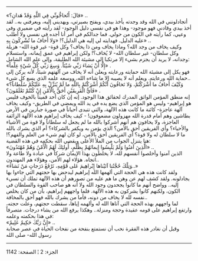 ------------------------------------------------------------------------

«قالَ: أَتُحاجُّونِّي فِي اللَّهِ وَقَدْ هَدانِ؟» ..  
أتجادلونني في الله وقد وجدته يأخذ بيدي، ويفتح بصيرتي، ويهديني إليه،
ويعرفني به.. لقد أخذ بيدي وقادني فهو موجود- وهذا هو في نفسي دليل الوجود-
لقد رأيته في ضميري وفي وعيي، كما رأيته في الكون من حولي. فما جدالكم في
أمر أنا أجده في نفسي ولا أطلب عليه الدليل. فهدايته لي إليه هي الدليل؟!
«وَلا أَخافُ ما تُشْرِكُونَ بِهِ» ..  
وكيف يخاف من وجد الله؟ وماذا يخاف ومن ذا يخاف؟ وكل قوة- غير قوة الله-
هزيلة وكل سلطان- غير سلطان الله- لا يُخاف؟! ولكن إبراهيم في عمق إيمانه،
واستسلام وجدانه، لا يريد أن يجزم بشيء إلا مرتكبا إلى مشيئة الله الطليقة،
وإلى علم الله الشامل:  
«إِلَّا أَنْ يَشاءَ رَبِّي شَيْئاً. وَسِعَ رَبِّي كُلَّ شَيْءٍ عِلْماً» .  
فهو يكل إلى مشيئة الله حمايته ورعايته ويعلن أنه لا يخاف من آلهتهم شيئاً،
لأنه يركن إلى حماية الله ورعايته. ويعلم أنه لا يصيبه إلا ما شاءه الله،
ووسعه علمه الذي يسع كل شيء..  
«وَكَيْفَ أَخافُ ما أَشْرَكْتُمْ، وَلا تَخافُونَ أَنَّكُمْ أَشْرَكْتُمْ بِاللَّهِ ما لَمْ يُنَزِّلْ بِهِ عَلَيْكُمْ
سُلْطاناً؟ فَأَيُّ الْفَرِيقَيْنِ أَحَقُّ بِالْأَمْنِ إِنْ كُنْتُمْ تَعْلَمُونَ؟» .  
إنه منطق المؤمن الواثق المدرك لحقائق هذا الوجود. إنه إن كان أحد قميناً
بالخوف فليس هو إبراهيم- وليس هو المؤمن الذي يضع يده في يد الله ويمضي في
الطريق- وكيف يخاف آلهة عاجزة- كائنة ما كانت هذه الآلهة، والتي تتبدى
أحياناً في صورة جبارين في الأرض بطاشين وهم أمام قدرة الله مهزولون
مضعوفون! - كيف يخاف إبراهيم هذه الآلهة الزائفة العاجزة، ولا يخافون هم
أنهم أشركوا بالله ما لم يجعل له سلطاناً ولا قوة من الأشياء والأحياء؟ وأي
الفريقين أحق بالأمن؟ الذي يؤمن به ويكفر بالشركاء؟ أم الذي يشرك بالله ما
لا سلطان له ولا قوة؟ أي الفريقين أحق بالأمن، لو كان لهم شيء من العلم
والفهم؟! هنا يتنزل الجواب من الملأ الأعلى ويقضي الله بحكمه في هذه
القضية:  
«الَّذِينَ آمَنُوا وَلَمْ يَلْبِسُوا إِيمانَهُمْ بِظُلْمٍ، أُولئِكَ لَهُمُ الْأَمْنُ وَهُمْ مُهْتَدُونَ» ..  
الذين آمنوا وأخلصوا أنفسهم لله، لا يخلطون بهذا الإيمان شركاً في عبادة ولا
طاعة ولا اتجاه. هؤلاء لهم الأمن، وهؤلاء هم المهتدون..  
«وَتِلْكَ حُجَّتُنا آتَيْناها إِبْراهِيمَ عَلى قَوْمِهِ، نَرْفَعُ دَرَجاتٍ مَنْ نَشاءُ..»  
ولقد كانت هذه هي الحجة التي ألهمها الله إبراهيم ليدحض بها حجتهم التي
جاءوا بها يجادلونه. ولقد كشف لهم عن وهن ما هم عليه من تصورهم أن هذه
الآلهة تملك أن تسيء إليه.. وواضح أنهم ما كانوا يجحدون وجود الله ولا أنه
هو صاحب القوة والسلطان في الكون، ولكنهم كانوا يشركون به هذه الآلهة. فلما
واجههم إبراهيم، بأن من كان يخلص نفسه لله لا يخاف من دونه، فأما من يشرك
بالله فهو أحق بالمخافة..  
لما واجههم بهذه الحجة التي آتاها الله له وألهمه إياها، سقطت حجتهم، وعلت
حجته، وارتفع إبراهيم على قومه عقيدة وحجة ومنزلة.. وهكذا يرفع الله من
يشاء درجات. متصرفاً في هذا بحكمته وعلمه:  
«إِنَّ رَبَّكَ حَكِيمٌ عَلِيمٌ» ..  
وقبل أن نغادر هذه الفقرة نحب أن نستمتع بنفحة من نفحات الحياة في عصر
صحابة رسول الله- صلى الله

------------------------------------------------------------------------

الجزء: 2 ¦ الصفحة: 1142
